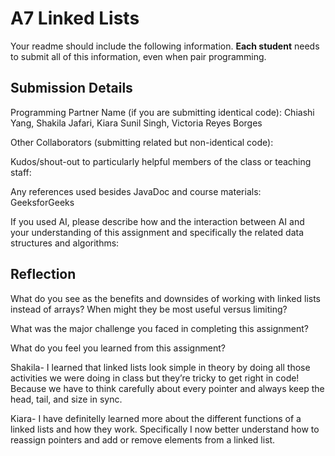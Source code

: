 # A7 Linked Lists

Your readme should include the following information. **Each student** needs to submit all of this information, even when pair programming. 

## Submission Details

Programming Partner Name (if you are submitting identical code): Chiashi Yang, Shakila Jafari, Kiara Sunil Singh, Victoria Reyes Borges


Other Collaborators (submitting related but non-identical code):


Kudos/shout-out to particularly helpful members of the class or teaching staff:


Any references used besides JavaDoc and course materials: GeeksforGeeks


If you used AI, please describe how and the interaction between AI and your understanding of this assignment and specifically the related data structures and algorithms:

## Reflection

What do you see as the benefits and downsides of working with linked lists instead of arrays? When might they be most useful versus limiting?




What was the major challenge you faced in completing this assignment?


What do you feel you learned from this assignment?

Shakila- I learned that linked lists look simple in theory by doing all those activities we were doing in class but they’re tricky to get right in code! Because we have to think carefully about every pointer and always keep the head, tail, and size in sync.

Kiara- I have definitelly learned more about the different functions of a linked lists and how they work. Specifically I now better understand how to reassign pointers and add or remove elements from a linked list. 
